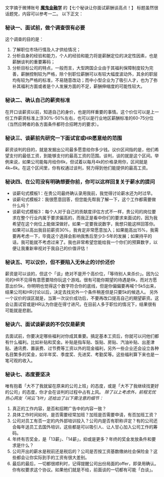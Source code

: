 文字摘于微博账号 **[魔鬼金融学](http://weibo.com/mgjrx)** 的【七个秘诀让你面试薪酬谈高点！】
标题虽然很话题党，内容可以参考一二。
以下正文：

### 秘诀一、面试前，做个调查很有必要
这个调查的目的是：
1. 了解职位市场行情及人才供给情况；
2. 分析自身的经验和能力，个人的经验和能力将是薪酬定位的决定性因素，也是薪酬谈判的重要筹码；
3. 分析目标公司的特点，一般而言，大型跨国企业由于其福利保障制度较为完善，薪酬控制较为严格，除个别职位薪酬可以有较大幅度波动外，其余的职层均有较为严格的标准，不易随意改动；而中小型企业为了吸引人才，也为了弥补其福利方面或者是个人发展方面的不足，薪酬伸缩度的可能性较大。

### 秘诀二、确认自己的薪资标准
在开口谈薪资以前，知道自己的身价，也是同样重要的事情。这个价位可以是上一份工作薪资标准上浮30%-50%左右，也可以是行业地区薪酬标准的60-75分位（当然应聘者的各方面条件都符合招聘方的要求）。

### 秘诀三、谈薪前先研究一下面试官或HR愿意给的范围
薪资谈判的目的，就是发掘出公司最多愿意给你多少钱。议价区间指的是，他们希望支付的最低工资，到能够支付的最高工资的范围。谈判，谈的就是这个区间。举例来说，如果公司能每月给你6k，但试着以每月4k的价格录用你，区间就是4k~6k。在这个区间里，你有权通过谈判，努力得到他们能提供的最高工资。

### 秘诀四、在公司没有明确想要你前，你可以这样回复关于薪水的提问
* 谈薪句式模板1：在贵公司最终确认录用我前，我觉得讨论薪水还为时过早。
* 谈薪句式模板2：我很愿意回答，但您能先帮我了解一下，这个工作都需要做什么吗？
* 谈薪句式模板3：每个人对于自己的贡献度评估方式不一样，贵公司的岗位要求在整个行业内属于要求偏高的，而我正是看中你们的要求来面试的，因为我希望在这个岗位上能做深做好。如果一定要我说数字，我想只能这样回答你。如果可以高出我目前薪资30%，我肯定非常愿意加入；如果能高出15%，我需要再考虑一下，毕竟这个选择会影响我售后至少3-5年的发展；如果持平的话，我可能就不考虑过来了。我也非常希望您能给我一个你们的预算数字，以便让我重新审视对于我自己的价值评估！

### 秘诀五、可以议价，但不要陷入无休止的讨价还价
薪资是可以谈的，但这个「谈」绝对不是开个高价位，「等待别人来杀价」。因为公司的HR不见得有意愿要陪你玩这个游戏。很有可能你期望的待遇是6k，而对方愿意出价5k，你明明也觉得这个数字符合你的底线，但是你偏偏要再喊个5k5出来，结果公司和HR讨论以后，决定去找另外一个条件稍差但是只要5k的候选人。
另外一个议价的误区就是，当第一次议价成功后，不要再改口提高自己的期望薪资。这会让面试官或是HR认为你是在得寸进尺。在目前人多于职位的情况下，结果很有可能就是悲剧。

### 秘诀六、面试谈薪谈的不仅仅是薪资
去面试前，你要决定哪些福利对你成其重要。搞定基本工资后，你就可以问他们都有什么福利。比如补贴和奖金。补贴是指车贴、饭贴、房贴、汽油补贴、出差津贴、通讯费、置装费、过节费等工资以外的现金福利，另外一些企业还会设立各种名目繁多的奖金，如半年奖、季度奖、先进奖、考勤奖等。这些福利算下来也是一笔可观的收入。

### 秘诀七、态度要坚决
唯有抱着「大不了我就留在原来的公司上班」的态度，或是「大不了我继续找更好的公司」的态度，你才会在谈判的过程中占有上风。
*除了以上考虑外，前程无忧热心网友「闲云飞叶」还给出了以下需注意的细节：*
1. 真正的工作内容，是否和招聘广告中的内容一致？
2. 具体工作时间如何，是否需要经常加班？加班是否需要申请，有否加班工资？
3. 公司对员工有否一定的内外部培训投入？公司内是否有职称评定？有的公司还会每年送员工去国外培训，这些都是可以吸引人、让人甘心加入公司工作的筹码。
4. 年终有否奖金，是「13薪」、「14薪」，抑或是更多？年终的奖金发放条件和要求是什么？
5. 公司开出的薪水是税前还是税后的？公司是否按工资基数缴纳社会保险金？这些都会让你实际到手的工资有很大差别。
6. 最后的最后，一切都很顺利时，记得提醒公司出份局面的offer，即录用确认。你有权要求这个协议。如果他们就是不给，前面谈的一切都有可能「白谈」。